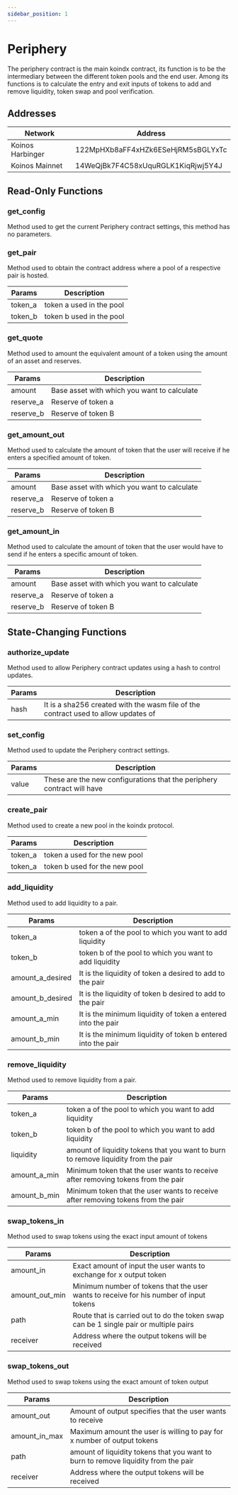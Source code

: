 ```yaml
---
sidebar_position: 1
---
```


# Periphery

The periphery contract is the main koindx contract, its function is to be the intermediary between the different token pools and the end user. Among its functions is to calculate the entry and exit inputs of tokens to add and remove liquidity, token swap and pool verification.

## Addresses

| Network           | Address                            |
|-------------------|------------------------------------|
| Koinos Harbinger  | 122MpHXb8aFF4xHZk6ESeHjRM5sBGLYxTc |
| Koinos Mainnet    | 14WeQjBk7F4C58xUquRGLK1KiqRjwj5Y4J |

## Read-Only Functions

### get_config

Method used to get the current Periphery contract settings, this method has no parameters.

### get_pair

Method used to obtain the contract address where a pool of a respective pair is hosted.

| Params     | Description                |
|------------|----------------------------|
| token_a    | token a used in the pool   |
| token_b    | token b used in the pool   |

### get_quote

Method used to amount the equivalent amount of a token using the amount of an asset and reserves.

| Params       | Description                                 |
|--------------|---------------------------------------------|
| amount       | Base asset with which you want to calculate |
| reserve_a    | Reserve of token a                          |
| reserve_b    | Reserve of token B                          |

### get_amount_out

Method used to calculate the amount of token that the user will receive if he enters a specified amount of token.

| Params       | Description                                 |
|--------------|---------------------------------------------|
| amount       | Base asset with which you want to calculate |
| reserve_a    | Reserve of token a                          |
| reserve_b    | Reserve of token B                          |

### get_amount_in

Method used to calculate the amount of token that the user would have to send if he enters a specific amount of token.

| Params       | Description                                 |
|--------------|---------------------------------------------|
| amount       | Base asset with which you want to calculate |
| reserve_a    | Reserve of token a                          |
| reserve_b    | Reserve of token B                          |


## State-Changing Functions

### authorize_update

Method used to allow Periphery contract updates using a hash to control updates.

| Params       | Description                                                                        |
|--------------|------------------------------------------------------------------------------------|
| hash         | It is a sha256 created with the wasm file of the contract used to allow updates of |


### set_config

Method used to update the Periphery contract settings.

| Params       | Description                                                            |
|--------------|------------------------------------------------------------------------|
| value        | These are the new configurations that the periphery contract will have |

### create_pair

Method used to create a new pool in the koindx protocol.

| Params       | Description                   |
|--------------|-------------------------------|
| token_a      | token a used for the new pool |
| token_a      | token b used for the new pool |

### add_liquidity

Method used to add liquidity to a pair.

| Params            | Description                                                  |
|-------------------|--------------------------------------------------------------|
| token_a           | token a of the pool to which you want to add liquidity    |
| token_b           | token b of the pool to which you want to add liquidity    |
| amount_a_desired  | It is the liquidity of token a desired to add to the pair    |
| amount_b_desired  | It is the liquidity of token b desired to add to the pair    |
| amount_a_min      | It is the minimum liquidity of token a entered into the pair |
| amount_b_min      | It is the minimum liquidity of token b entered into the pair |

### remove_liquidity

Method used to remove liquidity from a pair.

| Params            | Description                                                                        |
|-------------------|------------------------------------------------------------------------------------|
| token_a           | token a of the pool to which you want to add liquidity                          |
| token_b           | token b of the pool to which you want to add liquidity                          |
| liquidity         | amount of liquidity tokens that you want to burn to remove liquidity from the pair |
| amount_a_min      | Minimum token that the user wants to receive after removing tokens from the pair   |
| amount_b_min      | Minimum token that the user wants to receive after removing tokens from the pair   |

### swap_tokens_in

Method used to swap tokens using the exact input amount of tokens

| Params            | Description                                                                            |
|-------------------|----------------------------------------------------------------------------------------|
| amount_in         | Exact amount of input the user wants to exchange for x output token                    |
| amount_out_min    | Minimum number of tokens that the user wants to receive for his number of input tokens |
| path              | Route that is carried out to do the token swap can be 1 single pair or multiple pairs  |
| receiver          | Address where the output tokens will be received                                       |


### swap_tokens_out

Method used to swap tokens using the exact amount of token output

| Params            | Description                                                                        |
|-------------------|------------------------------------------------------------------------------------|
| amount_out        | Amount of output specifies that the user wants to receive                          |
| amount_in_max     | Maximum amount the user is willing to pay for x number of output tokens            |
| path              | amount of liquidity tokens that you want to burn to remove liquidity from the pair |
| receiver          | Address where the output tokens will be received                                   |


